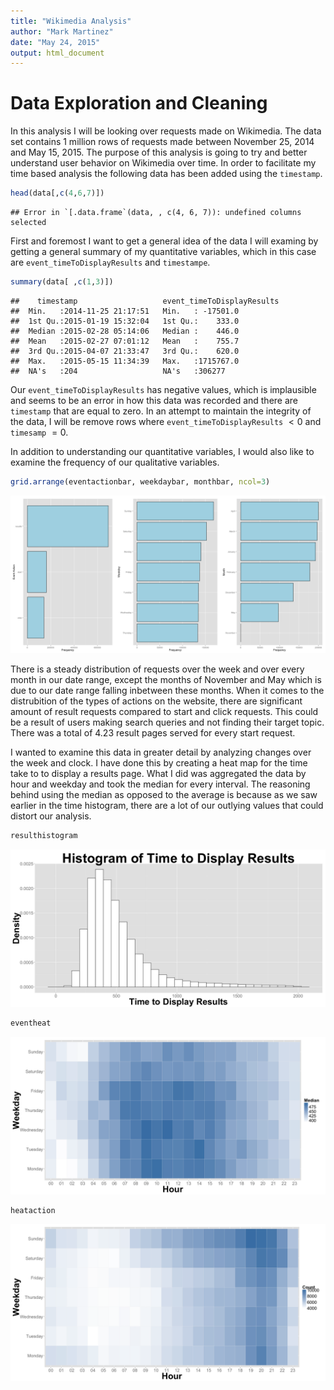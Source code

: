 ```yaml
---
title: "Wikimedia Analysis"
author: "Mark Martinez"
date: "May 24, 2015"
output: html_document
---
```


# Data Exploration and Cleaning
In this analysis I will be looking over requests made on Wikimedia. The data set contains 1 million rows of requests made between November 25, 2014 and May 15, 2015.
The purpose of this analysis is going to try and better understand user behavior on Wikimedia over time. In order to facilitate my time based analysis the following data has been added using the `timestamp`.



```r
head(data[,c(4,6,7)])
```

```
## Error in `[.data.frame`(data, , c(4, 6, 7)): undefined columns selected
```


First and foremost I want to get a general idea of the data I will examing by getting a general summary of my quantitative variables, which in this case are `event_timeToDisplayResults` and `timestampe`. 



```r
summary(data[ ,c(1,3)])
```

```
##    timestamp                   event_timeToDisplayResults
##  Min.   :2014-11-25 21:17:51   Min.   : -17501.0         
##  1st Qu.:2015-01-19 15:32:04   1st Qu.:    333.0         
##  Median :2015-02-28 05:14:06   Median :    446.0         
##  Mean   :2015-02-27 07:01:12   Mean   :    755.7         
##  3rd Qu.:2015-04-07 21:33:47   3rd Qu.:    620.0         
##  Max.   :2015-05-15 11:34:39   Max.   :1715767.0         
##  NA's   :204                   NA's   :306277
```

Our `event_timeToDisplayResults` has negative values, which is implausible and seems to be an error in how this data was recorded and there are `timestamp` that are equal to zero. In an attempt to maintain the integrity of the data, I will be remove rows where `event_timeToDisplayResults` $< 0$ and `timesamp` $= 0$.   

In addition to understanding our quantitative variables, I would also like to examine the frequency of our qualitative variables.


```r
grid.arrange(eventactionbar, weekdaybar, monthbar, ncol=3)
```

![plot of chunk unnamed-chunk-3](figure/unnamed-chunk-3-1.png) 

There is  a steady distribution of requests over the week and over every month in our date range, except the months of November and May which is due to our date range falling inbetween these months. When it comes to the distrubition of the types of actions on the website, there are significant amount of result requests compared to start and click requests. This could be a result of users making search queries and not finding their target topic. There was a total of 4.23 result pages served for every start request. 

I wanted to examine this data in greater detail by analyzing changes over the week and clock. I have done this by creating a heat map for the time take to to display a results page. What I did was aggregated the data by hour and weekday and took the median for every interval. The reasoning behind using the median as opposed to the average is because as we saw earlier in the time histogram, there are a lot of our outlying values that could distort our analysis.


```r
resulthistogram
```

![plot of chunk unnamed-chunk-4](figure/unnamed-chunk-4-1.png) 


```r
eventheat
```

![plot of chunk unnamed-chunk-5](figure/unnamed-chunk-5-1.png) 


```r
heataction
```

![plot of chunk unnamed-chunk-6](figure/unnamed-chunk-6-1.png) 

